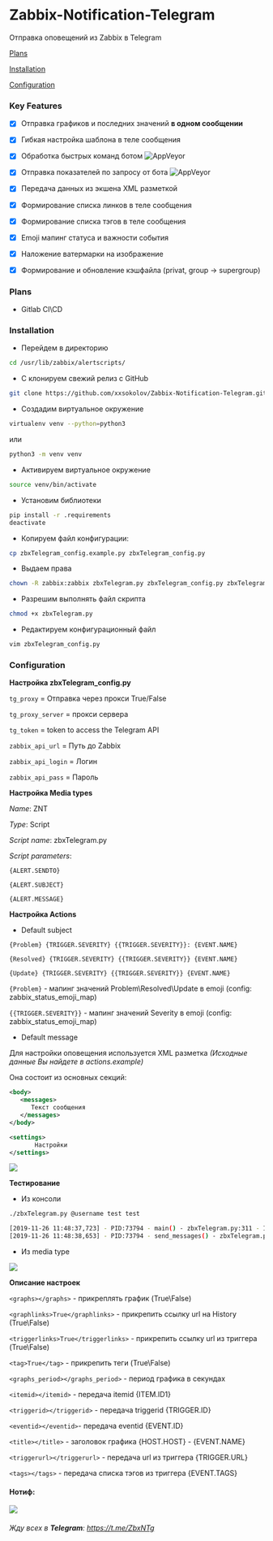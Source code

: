 # Zabbix-Notification-Telegram

Отправка оповещений из Zabbix в  Telegram

[Plans](#Plans)

[Installation](#Installation)

[Configuration](#Configuration)

### Key Features
- [x] Отправка графиков и последних значений **в одном сообщении**
- [x] Гибкая настройка шаблона в теле сообщения
- [x] Обработка быстрых команд ботом <img alt="AppVeyor" src="https://img.shields.io/static/v1?label=status&message=beta&color=yellow?logo=appveyor">
- [x] Отправка показателей по запросу от бота <img alt="AppVeyor" src="https://img.shields.io/static/v1?label=status&message=beta&color=yellow?logo=appveyor">
- [x] Передача данных из экшена XML разметкой
- [x] Формирование списка линков в теле сообщения
- [x] Формирование списка тэгов в теле сообщения
- [x] Emoji мапинг статуса и важности события
- [x] Наложение ватермарки на изображение
- [x] Формирование и обновление кэшфайла (privat, group -> supergroup)


<a name="Plans"><h3>Plans</h2></a>
- Gitlab CI\CD

<a name="Installation"><h3>Installation</h2></a>

* Перейдем в директорию
```bash
cd /usr/lib/zabbix/alertscripts/
```

* С клонируем свежий релиз с GitHub
```bash
git clone https://github.com/xxsokolov/Zabbix-Notification-Telegram.git .
```

* Создадим виртуальное окружение
```bash
virtualenv venv --python=python3
``` 
или 
```bash
python3 -m venv venv
``` 

* Активируем виртуальное окружение
```bash
source venv/bin/activate
```

* Установим библиотеки 
```bash
pip install -r .requirements
deactivate
```

* Копируем файл конфигурации:
```bash
cp zbxTelegram_config.example.py zbxTelegram_config.py
```

* Выдаем права
```bash
chown -R zabbix:zabbix zbxTelegram.py zbxTelegram_config.py zbxTelegram_files/ 
```

* Разрешим выполнять файл скрипта
```bash
chmod +x zbxTelegram.py
```

* Редактируем конфигурационный файл 
```bash
vim zbxTelegram_config.py
```
 
 
<a name="Configuration"><h3>Configuration</h2></a>


**Настройка zbxTelegram_config.py**


`tg_proxy` = Отправка через прокси True/False

`tg_proxy_server`  = прокси сервера

`tg_token` = token to access the Telegram API

`zabbix_api_url` = Путь до Zabbix

`zabbix_api_login` = Логин

`zabbix_api_pass` = Пароль


**Настройка Media types**


_Name_: ZNT

_Type_: Script

_Script name_: zbxTelegram.py

_Script parameters_:

`{ALERT.SENDTO}`

`{ALERT.SUBJECT}`

`{ALERT.MESSAGE}`


**Настройка Actions**


* Default subject

`{Problem} {TRIGGER.SEVERITY} {{TRIGGER.SEVERITY}}: {EVENT.NAME}`

`{Resolved} {TRIGGER.SEVERITY} {{TRIGGER.SEVERITY}} {EVENT.NAME}`

`{Update} {TRIGGER.SEVERITY} {{TRIGGER.SEVERITY}} {EVENT.NAME}`

`{Problem}` - мапинг значений Problem\Resolved\Update в emoji (config: zabbix_status_emoji_map)

`{{TRIGGER.SEVERITY}}` - мапинг значений Severity в emoji (config: zabbix_status_emoji_map)

* Default message

Для настройки оповещения используется XML разметка _(Исходные данные Вы найдете в actions.example)_

Она состоит из основных секций:

```xml
<body>
   <messages>
      Текст сообщения
   </messages>
</body>
``` 

```xml
<settings> 
       Настройки
</settings>
``` 

<img src="https://imgur.com/m6DosDL.png">

**Тестирование**

* Из консоли
```bash
./zbxTelegram.py @username test test

[2019-11-26 11:48:37,723] - PID:73794 - main() - zbxTelegram.py:311 - INFO: Send to @username action: test
[2019-11-26 11:48:38,653] - PID:73794 - send_messages() - zbxTelegram.py:290 - INFO: Send photo to @username (00000000)
```
* Из media type
<img src="https://imgur.com/6ej0d40.png">


**Описание настроек**

`<graphs></graphs>` - прикреплять график (True\False)

`<graphlinks>True</graphlinks>` - прикрепить ссылку url на History (True\False)

`<triggerlinks>True</triggerlinks>` - прикрепить ссылку url из триггера (True\False)

`<tag>True</tag>` - прикрепить теги (True\False)

`<graphs_period></graphs_period>` - период графика в секундах

`<itemid></itemid>` - передача itemid {ITEM.ID1}

`<triggerid></triggerid>` - передача triggerid {TRIGGER.ID}

`<eventid></eventid>`- передача eventid {EVENT.ID}

`<title></title>` - заголовок графика {HOST.HOST} - {EVENT.NAME}

`<triggerurl></triggerurl>` - передача url из триггера {TRIGGER.URL}

`<tags></tags>` - передача списка тэгов из триггера {EVENT.TAGS}


#### Нотиф:

<img src="https://imgur.com/ayKo62v.png">

###### Жду всех в **Telegram**: https://t.me/ZbxNTg
